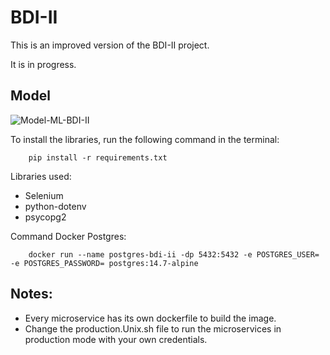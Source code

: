 # BDI-II

This is an improved version of the BDI-II project.

It is in progress.

## Model

![Model-ML-BDI-II](https://images2.imgbox.com/0c/1d/O70CMKX7_o.png)

To install the libraries, run the following command in the terminal:
```console
    pip install -r requirements.txt
```

Libraries used:
* Selenium 
* python-dotenv
* psycopg2

Command Docker Postgres:
```console
    docker run --name postgres-bdi-ii -dp 5432:5432 -e POSTGRES_USER= -e POSTGRES_PASSWORD= postgres:14.7-alpine
```

## Notes:

- Every microservice has its own dockerfile to build the image.
- Change the production.Unix.sh file to run the microservices in production mode with your own credentials.

   
